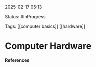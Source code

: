 
2025-02-17 05:13

Status: #InProgress 

Tags: [[computer basics]] [[hardware]] 

# Computer Hardware





#### References
